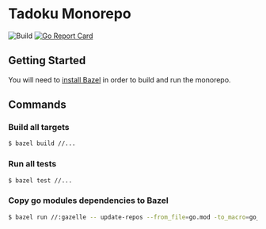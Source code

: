 # Tadoku Monorepo

![Build](https://github.com/tadoku/tadoku/actions/workflows/build.yml/badge.svg)
[![Go Report Card](https://goreportcard.com/badge/github.com/tadoku/tadoku)](https://goreportcard.com/report/github.com/tadoku/tadoku)

## Getting Started

You will need to [install Bazel](https://docs.bazel.build/versions/4.1.0/install.html#installing-bazel-1) in order to build and run the monorepo.

## Commands

### Build all targets

```sh
$ bazel build //...
```

### Run all tests
```sh
$ bazel test //...
```

### Copy go modules dependencies to Bazel

```sh
$ bazel run //:gazelle -- update-repos --from_file=go.mod -to_macro=go_third_party.bzl%go_deps
```
